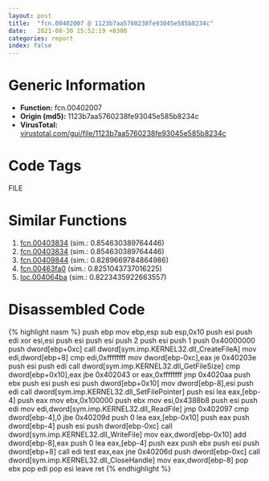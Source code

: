 ```yaml
---
layout: post
title:  "fcn.00402007 @ 1123b7aa5760238fe93045e585b8234c"
date:   2021-08-30 15:52:19 +0300
categories: report
index: false
---
```


# Generic Information
- **Function:** fcn.00402007
- **Origin (md5):** 1123b7aa5760238fe93045e585b8234c
- **VirusTotal:** [virustotal.com/gui/file/1123b7aa5760238fe93045e585b8234c][virustotal_ref]

# Code Tags
<span class="tag" id="FILE">FILE</span>


# Similar Functions

1. [fcn.00403834][similar_1_ref] (sim.: 0.854630389764446)
2. [fcn.00403834][similar_2_ref] (sim.: 0.854630389764446)
3. [fcn.00409844][similar_3_ref] (sim.: 0.8289669784864986)
4. [fcn.00463fa0][similar_4_ref] (sim.: 0.8251043737016225)
5. [loc.004064ba][similar_5_ref] (sim.: 0.8223435922663557)


# Disassembled Code

{% highlight nasm %}
push ebp
mov ebp,esp
sub esp,0x10
push esi
push edi
xor esi,esi
push esi
push esi
push 2
push esi
push 1
push 0x40000000
push dword[ebp+0xc]
call dword[sym.imp.KERNEL32.dll_CreateFileA]
mov edi,dword[ebp+8]
cmp edi,0xffffffff
mov dword[ebp-0xc],eax
je 0x40203e
push esi
push edi
call dword[sym.imp.KERNEL32.dll_GetFileSize]
cmp dword[ebp+0x10],eax
jbe 0x402043
or eax,0xffffffff
jmp 0x4020aa
push ebx
push esi
push esi
push dword[ebp+0x10]
mov dword[ebp-8],esi
push edi
call dword[sym.imp.KERNEL32.dll_SetFilePointer]
push esi
lea eax,[ebp-4]
push eax
mov ebx,0x100000
push ebx
mov esi,0x4388b8
push esi
push edi
mov edi,dword[sym.imp.KERNEL32.dll_ReadFile]
jmp 0x402097
cmp dword[ebp-4],0
jbe 0x40209d
push 0
lea eax,[ebp-0x10]
push eax
push dword[ebp-4]
push esi
push dword[ebp-0xc]
call dword[sym.imp.KERNEL32.dll_WriteFile]
mov eax,dword[ebp-0x10]
add dword[ebp-8],eax
push 0
lea eax,[ebp-4]
push eax
push ebx
push esi
push dword[ebp+8]
call edi
test eax,eax
jne 0x40206d
push dword[ebp-0xc]
call dword[sym.imp.KERNEL32.dll_CloseHandle]
mov eax,dword[ebp-8]
pop ebx
pop edi
pop esi
leave
ret
{% endhighlight %}


[similar_1_ref]: /report/fcn.00403834@3f1595e66dc63331ba0930a0c79684ce
[similar_2_ref]: /report/fcn.00403834@4c8869bb42f854640703b6ddda29ee38
[similar_3_ref]: /report/fcn.00409844@4c2db4ba96e80258daff665d7d7a016a
[similar_4_ref]: /report/fcn.00463fa0@d96761eb00d2d97e2b6f5ffffed0b46a
[similar_5_ref]: /report/loc.004064ba@de21a548b66aa6c0b17491b6a31e14fa
[virustotal_ref]: https://www.virustotal.com/gui/file/1123b7aa5760238fe93045e585b8234c